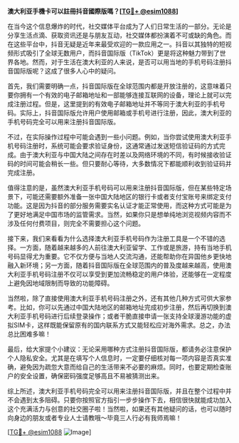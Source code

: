 **澳大利亚手機卡可以註冊抖音國際版嗎？[[TG💪+ @esim1088](https://t.me/s/esim1088)]**

在当今这个信息爆炸的时代，社交媒体平台成为了人们日常生活的一部分。无论是分享生活点滴、获取资讯还是与朋友互动，社交媒体都扮演着不可或缺的角色。而在这些平台中，抖音无疑是近年来最受欢迎的一款应用之一。抖音以其独特的短视频形式吸引了全球无数用户，而抖音国际版（TikTok）更是将这种魅力带到了世界各地。然而，对于生活在澳大利亚的人来说，是否可以用当地的手机号码注册抖音国际版呢？这成了很多人心中的疑问。

首先，我们需要明确一点，抖音国际版在全球范围内都是开放注册的，这意味着只要你拥有一个有效的电子邮箱地址和一部能够连接互联网的设备，理论上就可以完成注册过程。但是，这里提到的有效电子邮箱地址并不等同于澳大利亚的手机号码。实际上，抖音国际版允许用户使用邮箱或手机号进行注册，因此，澳大利亚的手机号码完全可以用来注册抖音国际版。

不过，在实际操作过程中可能会遇到一些小问题。例如，当你尝试使用澳大利亚手机号码注册时，系统可能会要求验证身份，这通常通过发送短信验证码的方式完成。由于澳大利亚与中国大陆之间存在时差以及网络环境的不同，有时候接收验证码的时间可能会稍长一些。但只要耐心等待，大多数情况下都能顺利收到验证码并完成注册。

值得注意的是，虽然澳大利亚手机号码可以用来注册抖音国际版，但在某些特定场景下，可能还需要额外准备一张中国大陆地区的银行卡或者支付宝账号来绑定支付功能。这是因为抖音的部分服务需要实名认证才能正常使用，而这种方式可能是为了更好地满足中国市场的监管需求。当然，如果你只是想单纯地浏览视频内容而不涉及任何付费项目，则完全不需要担心这个问题。

接下来，我们来看看为什么选择澳大利亚手机号码作为注册工具是一个不错的选择。一方面，随着越来越多的人前往澳大利亚留学、工作或是旅游，持有当地手机号码显得尤为重要。它不仅方便与当地人交流沟通，还能帮助你在异国他乡更快地融入新环境；另一方面，随着抖音国际版在全球范围内的普及度越来越高，使用澳大利亚手机号码注册不仅可以享受到更加流畅稳定的用户体验，还能够在一定程度上避免因地域限制而导致的功能障碍。

当然啦，除了直接使用澳大利亚手机号码注册之外，还有其他几种方式可供大家参考。比如，你可以先通过中国大陆地区的邮箱地址完成初步注册，然后再切换到澳大利亚手机号码进行后续登录操作；或者干脆直接申请一张支持全球漫游功能的虚拟SIM卡，这样既能保留原有的国内联系方式又能轻松应对海外需求。总之，办法总比困难多嘛！

最后，给大家提个小建议：无论采用哪种方式注册抖音国际版，都请务必注意保护个人隐私安全。尤其是在填写个人信息时，一定要仔细核对每一项内容是否真实准确，避免因为疏忽大意而给自己的生活带来不必要的麻烦。同时，也要定期检查账户的安全设置，确保密码强度足够高且不易被猜测出来。

综上所述，澳大利亚手机号码完全可以用来注册抖音国际版，并且在整个过程中并不会遇到太多阻碍。只要你按照官方指引一步步操作下去，相信很快就能成功加入这个充满活力与创意的社交圈子啦！当然啦，如果还有其他疑问的话，也可以随时向身边的朋友或者专业人士请教哦～毕竟三人行必有我师焉嘛！

[[TG💪+ @esim1088](https://t.me/s/esim1088) ![Image](https://i.postimg.cc/4NQfJmqS/Snipaste-2025-05-13-00-14-12.png)]